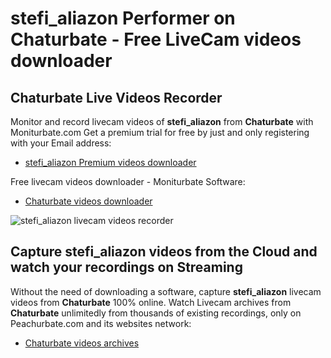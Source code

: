 # stefi_aliazon Performer on Chaturbate - Free LiveCam videos downloader

## Chaturbate Live Videos Recorder

Monitor and record livecam videos of **stefi_aliazon** from **Chaturbate** with Moniturbate.com
Get a premium trial for free by just and only registering with your Email address:
* [stefi_aliazon Premium videos downloader](https://moniturbate.com/request-demo-licence-key.html)

Free livecam videos downloader - Moniturbate Software:
* [Chaturbate videos downloader](https://moniturbate.com/moniturbate-download-software.html)

![stefi_aliazon livecam videos recorder](https://peachurnet.com/templates/moniturbate-software.png)


## Capture stefi_aliazon videos from the Cloud and watch your recordings on Streaming

Without the need of downloading a software, capture **stefi_aliazon** livecam videos from **Chaturbate** 100% online.
Watch Livecam archives from **Chaturbate** unlimitedly from thousands of existing recordings, only on Peachurbate.com and its websites network:
* [Chaturbate videos archives](https://peachurnet.com/)
